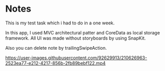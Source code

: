 # Notes

This is my test task which i had to do in a one week.

In this app, I used MVC architectural patter and CoreData as local storage framework. All UI was made without storyboards by using SnapKit.

Also you can delete note by trailingSwipeAction.

https://user-images.githubusercontent.com/92629913/210626963-2523ea77-e212-4217-856b-2fb89bebf122.mp4

